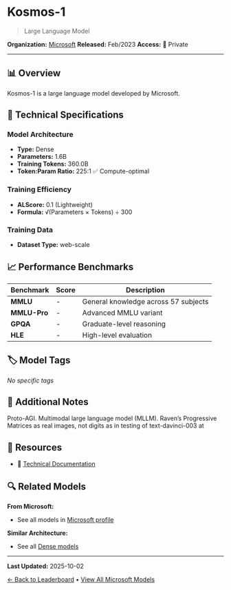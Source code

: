 # Kosmos-1

> Large Language Model

**Organization:** [Microsoft](../../labs/microsoft.md)
**Released:** Feb/2023
**Access:** 🔴 Private

---

## 📊 Overview

Kosmos-1 is a large language model developed by Microsoft.

## 🔧 Technical Specifications

### Model Architecture
- **Type:** Dense
- **Parameters:** 1.6B
- **Training Tokens:** 360.0B
- **Token:Param Ratio:** 225:1 ✅ Compute-optimal

### Training Efficiency
- **ALScore:** 0.1 (Lightweight)
- **Formula:** √(Parameters × Tokens) ÷ 300

### Training Data
- **Dataset Type:** web-scale

## 📈 Performance Benchmarks

| Benchmark | Score | Description |
|-----------|-------|-------------|
| **MMLU** | - | General knowledge across 57 subjects |
| **MMLU-Pro** | - | Advanced MMLU variant |
| **GPQA** | - | Graduate-level reasoning |
| **HLE** | - | High-level evaluation |

## 🏷️ Model Tags

_No specific tags_

## 📝 Additional Notes

Proto-AGI. Multimodal large language model (MLLM). Raven’s Progressive Matrices as real images, not digits as in testing of text-davinci-003 at

## 🔗 Resources

- 📄 [Technical Documentation](https://arxiv.org/abs/2302.14045)

## 🔍 Related Models

**From Microsoft:**
- See all models in [Microsoft profile](../../labs/microsoft.md)

**Similar Architecture:**
- See all [Dense models](../../architectures/dense.md)

---

**Last Updated:** 2025-10-02

[← Back to Leaderboard](../../README.md) • [View All Microsoft Models](../../labs/microsoft.md)
